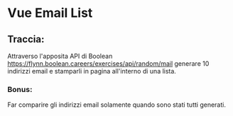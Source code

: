 # Vue Email List

## Traccia:

Attraverso l'apposita API di Boolean
https://flynn.boolean.careers/exercises/api/random/mail
generare 10 indirizzi email e stamparli in pagina all'interno di una lista.

### Bonus:

Far comparire gli indirizzi email solamente quando sono stati tutti generati.
